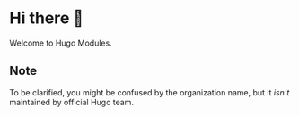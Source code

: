 # Hi there 👏

Welcome to Hugo Modules.

## Note

To be clarified, you might be confused by the organization name, but it _isn't_ maintained by official Hugo team.
